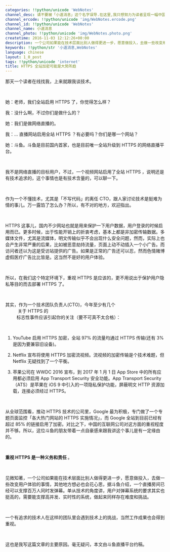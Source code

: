 ```yaml
---
categories: !!python/unicode 'WebNotes'
channel_desc: 请不要被「小道消息」这个名字误导.在这里,我只想努力为读者呈现一幅中国互联网的清明上河图.
channel_ercode: !!python/unicode 'img/WebNotes.ercode.png'
channel_id: !!python/unicode 'WebNotes'
channel_name: 小道消息
channel_photo: !!python/unicode 'img/WebNotes.photo.png'
createtime: 2016-11-03 12:12:26+00:00
description: 一个公司如果能在技术层面比别人做得更进一步，愿意做投入，去做一些改变用户体验的事情，其他地方想必也会花心思。
keywords: !!python/str '小道消息,WebNotes'
language: chinese
layout: 1_0_post
tags: !!python/unicode 'internet'
title: HTTPS 全站加密可能是大势所趋
---
```

<div class="rich_media_content" id="js_content">
<p>
         那天一个读者在线找我，上来就跟我谈技术。
        </p>
<p>
<br/>
</p>
<p>
         她：老师，我们全站启用 HTTPS 了，你觉得怎么样？
        </p>
<p>
         我：没什么啊，不过你们是做什么的？
        </p>
<p>
         她：我们是做网络直播的。
        </p>
<p>
         我：… 直播网站启用全站 HTTPS ？有必要吗？你们是哪一个网站？
        </p>
<p>
         她：斗鱼。斗鱼是目前国内首家，也是目前唯一全站升级到 HTTPS 的网络直播平台。
        </p>
<p>
<br/>
</p>
<p>
         我不是网络直播的目标用户，不过，一个视频网站启用了全站 HTTPS ，说明还是有技术追求的，这个事情也是有技术含量的，可以聊一下。
        </p>
<p>
<br/>
</p>
<p>
         作为一个不懂技术，尤其是「不写代码」的离任 CTO，跟人家讨论技术是挺难为情的事儿。万一露馅了怎么办？所以，有不对的地方，欢迎指出。
        </p>
<p>
<br/>
</p>
<p>
         HTTPS 这事儿，国内不少网站也就是用来保护一下用户数据，用户登录的时候启用而已。更多时候，出于性能开销上的折衷考虑，基本上都是非加密传输数据。多媒体文件，尤其是流媒体，明文传输似乎不会出现什么安全问题，然而，实际上也会产生非常严重的后果，比如被恶意劫持流量，页面上动不动插入一个小广告。而访问者还以为这是受访站提供的广告。如果是正常的广告还可以忍，然而色情赌博虚假医疗广告比比皆是。这当然不是好的用户体验。
        </p>
<p>
<br/>
</p>
<p>
         所以，在我们这个特定环境下，重视 HTTPS 是应该的，更不用说出于保护用户隐私等目的而去部署 HTTPS 了。
        </p>
<p>
<br/>
</p>
<p>
         其实，作为一个技术团队负责人(CTO)，今年至少有几个
         <span style="white-space: pre-wrap;">
          关于 HTTPS 的
         </span>
         标志性事件应该引起你的关注（要不可真不太合格）：
        </p>
<p>
<br/>
</p>
<ol class="list-paddingleft-2" style="list-style-type: decimal;">
<li>
<p>
           YouTube 启用 HTTPS 加密，全站 97% 的流量均通过 HTTPS 传输(还有 3% 是因为要兼容旧设备)。
          </p>
</li>
<li>
<p>
           Netflix 宣布将使用 HTTPS 加密流视频。流视频的加密传输是个技术难题，但 Netflix 无疑找到了一个平衡。
          </p>
</li>
<li>
<p>
           苹果公司在 WWDC 2016 宣布，到 2017 年 1 月 1 日 App Store 中的所有应用都必须启用 App Transport Security 安全功能。App Transport Security（ATS）是苹果在 iOS 9 中引入的一项隐私保护功能，屏蔽明文 HTTP 资源加载，连接必须经过 HTTPS。
          </p>
</li>
</ol>
<p>
<br/>
</p>
<p>
         从全球范围看，推动 HTTPS 技术的公司里，Google 最为积极，专门做了一个专题页面监控「各大热门网站的 HTTPS 实施情况」，而 Google 全站到目前已经有超过 85% 的链接启用了加密。对比之下，中国的互联网公司对这方面的重视程度并不够。所以，这位斗鱼的朋友带着一点自豪感来跟我讲这个事儿是有一定缘由的。
        </p>
<p>
<br/>
</p>
<p>
<strong>
          重视 HTTPS 是一种义务和责任
         </strong>
         。
        </p>
<p>
<br/>
</p>
<p>
         见微知著，一个公司如果能在技术层面比别人做得更进一步，愿意做投入，去做一些改变用户体验的事情，其他地方想必也会花心思，据斗鱼介绍，一个直播房间已经可以支撑百万人同时发弹幕。单从技术的角度讲，用户对弹幕系统的要求其实也挺高的，需要能支撑高并发、实时性的系统，做起来同样存在难度和挑战。
        </p>
<p>
<br/>
</p>
<p>
         一个有追求的技术人在这样的团队里会遇到技术上的挑战，当然工作成果也会得到重视。
        </p>
<p>
<br/>
</p>
<p>
         这也是我写这篇文章的主要原因。毫无疑问，本文由斗鱼直播平台约稿。
        </p>
<p>
<br/>
</p>
</div>